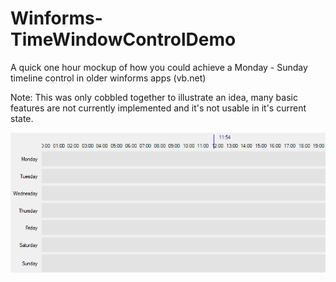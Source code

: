 # Winforms-TimeWindowControlDemo
A quick one hour mockup of how you could achieve a Monday - Sunday timeline control in older winforms apps (vb.net)

Note: This was only cobbled together to illustrate an idea, many basic features are not currently implemented and it's not usable in it's current state.

![painting](_assets/paint-items.gif)
